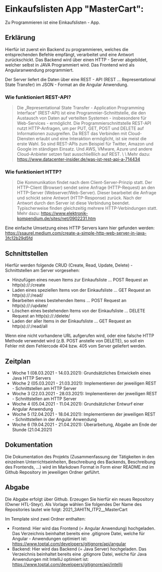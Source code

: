 # Einkaufslisten App "MasterCart":

Zu Programmieren ist eine Einkaufslisten - App.

## Erklärung
Hierfür ist zuerst ein Backend zu programmieren, welches die entsprechenden Befehle empfängt, verarbeitet und eine Antwort zurückschickt.
Das Backend wird über einen HTTP - Server abgebildet, welcher selbst in JAVA Programmiert wird.
Das Frontend wird als Angularanwendung programmiert.

Der Server liefert die Daten über eine REST - API (REST ... Representational State Transfer) im JSON - Format an die Angular Anwendung.

###  Wie funktioniert REST-API?
>Die „Representational State Transfer - Application Programming Interface“ (REST-API) ist eine Programmier-Schnittstelle, die den Austausch von Daten auf verteilten Systemen - insbesondere für Web-Services - ermöglicht.
> Die Programmierschnittstelle REST-API nutzt HTTP-Anfragen, um per PUT, GET, POST und DELETE auf Informationen zuzugreifen. Da REST das Verbinden mit Cloud-Diensten erlaubt und eine Interaktion ermöglicht, ist sie meist die erste Wahl. So sind REST-APIs zum Beispiel für Twitter, Amazon und Google im ständigen Einsatz. Und AWS, VMware, Azure und andere Cloud-Anbieter setzen fast ausschließlich auf REST. \\ \\ Mehr dazu: https://www.datacenter-insider.de/was-ist-rest-api-a-714434

### Wie funktioniert HTTP?
> Die Kommunikation findet nach dem Client-Server-Prinzip statt. Der HTTP-Client (Browser) sendet seine Anfrage (HTTP-Request) an den HTTP-Server (Webserver/Web-Server). Dieser bearbeitet die Anfrage und schickt seine Antwort (HTTP-Response) zurück. Nach der Antwort durch den Server ist diese Verbindung beendet. Typischerweise finden gleichzeitig mehrere HTTP-Verbindungen statt.
Mehr dazu: https://www.elektronik-kompendium.de/sites/net/0902231.htm

Eine einfache Umsetzung eines HTTP Servers kann hier gefunden werden: https://ssaurel.medium.com/create-a-simple-http-web-server-in-java-3fc12b29d5fd

## Schnittstellen
Hierfür werden folgende CRUD (Create, Read, Update, Delete) - Schnittstellen am Server vorgesehen:
- Hinzufügen eines neuen Items zur Einkaufsliste 	... POST Request an http(s)://<serveradresse>:<port>/create
- Laden eines speziellen Items von der Einkaufsliste 	... GET Request an http(s)://<serveradresse>:<port>/read/<id des Items>
- Bearbeiten eines bestehenden Items 			... POST Request an http(s)://<serveradresse>:<port>/update/<id des Items>
- Löschen eines bestehenden Items von der Einkaufsliste ... DELETE Request an http(s)://<serveradresse>:<port>/delete/<id des Items>
- Laden der aller Items in der Einkaufsliste 		... GET Request an http(s)://<serveradresse>:<port>/read/all

Wenn eine nicht vorhandene URL aufgerufen wird, oder eine falsche HTTP Methode verwendet wird (z.B. POST anstelle von DELETE), so soll ein Fehler mit dem Fehlercode 404 bzw. 405 vom Server geliefert werden. 

## Zeitplan
- Woche 1 (08.03.2021 - 14.03.2021): Grundsätzliches Entwickeln eines Java HTTP Servers
- Woche 2 (05.03.2021 - 21.03.2021): Implementieren der jeweiligen REST - Schnittstellen am HTTP Server
- Woche 3 (22.03.2021 - 28.03.2021): Implementieren der jeweiligen REST - Schnittstellen am HTTP Server
- Woche 4 (05.04.2021 - 11.04.2021): Grundsätzlicher Entwurf einer Angular Anwendung
- Woche 5 (12.04.2021 - 18.04.2021): Implementieren der jeweiligen REST - Schnittstellen in der Angular Anwendung
- Woche 6 (19.04.2021 - 21.04.2021): Überarbeitung, Abgabe am Ende der Stunde (21.04.2021)

## Dokumentation
Die Dokumentation des Projekts (Zusammenfassung der Tätigkeiten in den einzelnen Unterrichtseinheiten, Beschreibung des Backends, Beschreibung des Frontends, ...) wird im Markdown Format in Form einer README[]().md im Github Repository im jeweiligen Ordner geführt.

## Abgabe
Die Abgabe erfolgt über Github. Erzeugen Sie hierfür ein neues Repository (Owner HTL-Steyr). Als Vorlage wählen Sie folgendes
Der Name des Repositories lautet wie folgt: 2021_3AHITN_ITP2_<Ihr HTL Steyr Benutzername>_MasterCart

Im Template sind zwei Ordner enthalten: 
- Frontend: Hier wird das Frontend (= Angular Anwendung) hochgeladen. Das Verzeichnis beinhaltet bereits eine .gitignore Datei, welche für Angular - Anwendungen optimiert ist: https://www.toptal.com/developers/gitignore/api/angular
- Backend: Hier wird das Backend (= Java Server) hochgeladen. Das Verzeichnis beinhaltet bereits eine .gitignore Datei, welche für Java Anwendungen mit IntelliJ optimiert ist: https://www.toptal.com/developers/gitignore/api/intellij
